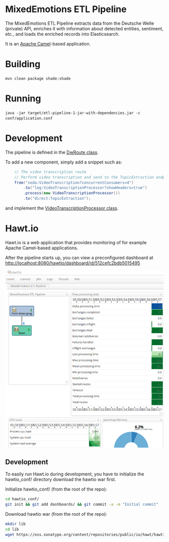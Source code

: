 # MixedEmotions ETL Pipeline

The MixedEmotions ETL Pipeline extracts data from the Deutsche Welle (private) API, enriches it with information
about detected entities, sentiment, etc., and loads the enriched records into Elasticsearch.

It is an [Apache Camel](http://camel.apache.org/)-based application.

# Building
`mvn clean package shade:shade`

# Running
`java -jar target/etl-pipeline-1-jar-with-dependencies.jar -c conf/application.conf`

# Development
The pipeline is defined in the [DwRoute class](src/main/java/com/sindicetech/mixedemotions/etl/DwRoute.java).

To add a new component, simply add a snippet such as:

```Java
    // The video transcription route
    // Perform video transcription and send to the TopicExtraction endpoint
    from("seda:VideoTranscription?concurrentConsumers=4")
        .to("log:VideoTranscriptionProcessor?showHeaders=true")
        .process(new VideoTranscriptionProcessor())
        .to("direct:TopicExtraction");
```

and implement the [VideoTranscriptionProcessor class](src/main/java/com/sindicetech/mixedemotions/etl/processor/VideoTranscriptionProcessor.java). 

# Hawt.io
Hawt.io is a web application that provides monitoring of for example Apache Camel-based applications.

After the pipeline starts up, you can view a preconfigured dashboard at [http://localhost:8080/hawtio/dashboard/id/512cefc2bdb5015495](http://localhost:8080/hawtio/dashboard/id/512cefc2bdb5015495)

![Hawt.io dashboard screenshot](docs/img/hawtio.png)

## Development
To easily run Hawt.io during development, you have to initialize the hawtio_conf/ directory download the hawtio war first.

Initialize hawtio_conf/ (from the root of the repo):

```bash
cd hawtio_conf/
git init && git add dashboards/ && git commit -a -m "Initial commit"
```

Download hawtio war (from the root of the repo):

```bash
mkdir lib
cd lib
wget https://oss.sonatype.org/content/repositories/public/io/hawt/hawtio-default/1.4.52/hawtio-default-1.4.52.war
```
